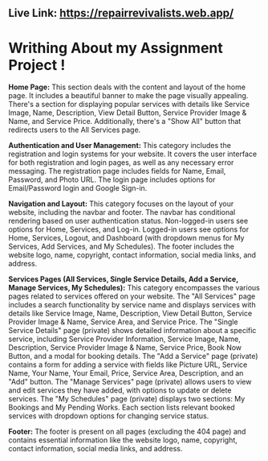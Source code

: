 ## Live Link: https://repairrevivalists.web.app/

# Writhing About my Assignment Project !

**Home Page:** This section deals with the content and layout of the home page.
It includes a beautiful banner to make the page visually appealing.
There's a section for displaying popular services with details like Service Image, Name, Description, View Detail Button, Service Provider Image & Name, and Service Price.
Additionally, there's a "Show All" button that redirects users to the All Services page.

**Authentication and User Management:** This category includes the registration and login systems for your website.
It covers the user interface for both registration and login pages, as well as any necessary error messaging.
The registration page includes fields for Name, Email, Password, and Photo URL.
The login page includes options for Email/Password login and Google Sign-in.


**Navigation and Layout:** This category focuses on the layout of your website, including the navbar and footer.
The navbar has conditional rendering based on user authentication status.
Non-logged-in users see options for Home, Services, and Log-in.
Logged-in users see options for Home, Services, Logout, and Dashboard (with dropdown menus for My Services, Add Services, and My Schedules).
The footer includes the website logo, name, copyright, contact information, social media links, and address.


**Services Pages (All Services, Single Service Details, Add a Service, Manage Services, My Schedules):** This category encompasses the various pages related to services offered on your website.
The "All Services" page includes a search functionality by service name and displays services with details like Service Image, Name, Description, View Detail Button, Service Provider Image & Name, Service Area, and Service Price.
The "Single Service Details" page (private) shows detailed information about a specific service, including Service Provider Information, Service Image, Name, Description, Service Provider Image & Name, Service Price, Book Now Button, and a modal for booking details.
The "Add a Service" page (private) contains a form for adding a service with fields like Picture URL, Service Name, Your Name, Your Email, Price, Service Area, Description, and an "Add" button.
The "Manage Services" page (private) allows users to view and edit services they have added, with options to update or delete services.
The "My Schedules" page (private) displays two sections: My Bookings and My Pending Works. Each section lists relevant booked services with dropdown options for changing service status.



**Footer:** The footer is present on all pages (excluding the 404 page) and contains essential information like the website logo, name, copyright, contact information, social media links, and address.
